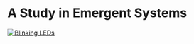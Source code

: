 # A Study in Emergent Systems

[![Blinking LEDs](https://i9.ytimg.com/vi/Oey5vGnz4pg/mq1.jpg?sqp=CJzCrJUG&rs=AOn4CLCbsyP6IYlV-2GgFVUc02o26S7iag)](https://youtu.be/Oey5vGnz4pg "Emergent System Study")
